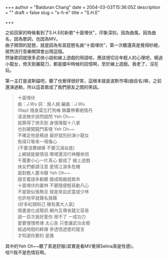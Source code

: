 +++
author = "Balduran Chang"
date = 2004-03-03T15:36:05Z
description = ""
draft = false
slug = "s-h-e"
title = "S.H.E"

+++


之前回家的時候看到了S.H.E的新歌”十面埋伏”，印象深刻，因為曲風，因為曲名，因為歌詞，也因為MV。  
 曲子開頭的琵琶，就是因為有首琵琶名曲”十面埋伏”，第一次聽還真是覺得妙絕，居然流行音樂開頭會出現這個。  
 然後歌詞就很多武俠小說和線上遊戲的用語啦，應該很切合年輕人的心理吧，楊過小龍女，倚天劍屠龍刀，都是國中時候的回憶啊，至於線上遊戲，我老了，沒在玩。

  
 第一主打是波斯貓吧，聽了也覺得很好笑，這根本就是波斯市場(曲目名)嘛，之前還演過勒，所以這首歌成了我們朋友之間的笑話。

> 十面埋伏  
>  曲：J.Wu 詞：施人誠 編曲：J.Wu  
>  (Rap) 隨身莫忘打狗棒 錦囊帶著絕情丹  
>  凌波微步該閃就閃 Yeh Oh~~  
>  就算得了倚天劍 身懷降龍十八掌  
>  也別硬闖龍門客棧 Yeh Oh~~  
>  不確定他是楊過 最好就別扮演小龍女  
>  免得只等來一場傷心  
>  (不要浪費蝴蠂 不要沉溺谷底)  
>  上網就能變情侶 哪裡還流行神雕俠侶  
>  千萬要小心一片真心 變成了 線上遊戲  
>  俠女們都請注意 愛情江湖多危機  
>  面對敵人要冷靜 Yeh Oh~~  
>  甜言蜜語多動聽 變成暗器就致命  
>  十面埋伏的叢林 不要隨便輕易動凡心  
>  不是貌似張無忌 就是來自武當或少林  
>  也許他早就聲名狼藉  
>  (好多紅顏知己 擁有廣大人氣)  
>  情書進化成簡訊 網內互傳省錢又容易  
>  說一百次我好愛你 用不了 一成功力  
>  愛要慢慢修煉 太心急 只會讓武功全廢  
>  經過時間的粹煉 參透悟透愛的箴言  
>  才知道你要的 是誰

其中的Yeh Oh~~聽了真是舒服(其實是看MV覺得Selina真是性感)。  
 哇!!!我不是色情狂啊。

